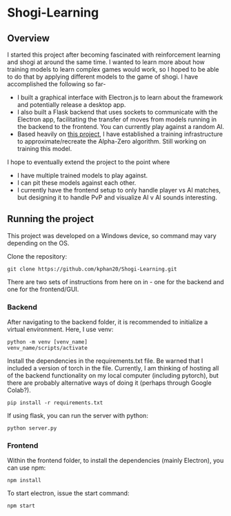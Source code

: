 # Shogi-Learning

## Overview

I started this project after becoming fascinated with reinforcement learning and shogi at around the same time. I wanted to learn more about how training models to learn complex games would work, so I hoped to be able to do that by applying different models to the game of shogi. I have accomplished the following so far-

- I built a graphical interface with Electron.js to learn about the framework and potentially release a desktop app.
- I also built a Flask backend that uses sockets to communicate with the Electron app, facilitating the transfer of moves from models running in the backend to the frontend. You can currently play against a random AI.
- Based heavily on [this project](https://github.com/suragnair/alpha-zero-general/), I have established a training infrastructure to approximate/recreate the Alpha-Zero algorithm. Still working on training this model.

I hope to eventually extend the project to the point where

- I have multiple trained models to play against.
- I can pit these models against each other.
- I currently have the frontend setup to only handle player vs AI matches, but designing it to handle PvP and visualize AI v AI sounds interesting.

## Running the project

This project was developed on a Windows device, so command may vary depending on the OS.

Clone the repository:

```
git clone https://github.com/kphan20/Shogi-Learning.git
```

There are two sets of instructions from here on in - one for the backend and one for the frontend/GUI.

### Backend

After navigating to the backend folder, it is recommended to initialize a virtual environment. Here, I use venv:

```
python -m venv [venv_name]
venv_name/scripts/activate
```

Install the dependencies in the requirements.txt file. Be warned that I included a version of torch in the file. Currently, I am thinking of hosting all of the backend functionality on my local computer (including pytorch), but there are probably alternative ways of doing it (perhaps through Google Colab?).

```
pip install -r requirements.txt
```

If using flask, you can run the server with python:

```
python server.py
```

### Frontend

Within the frontend folder, to install the dependencies (mainly Electron), you can use npm:

```
npm install
```

To start electron, issue the start command:

```
npm start
```
